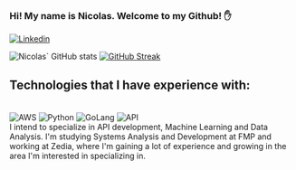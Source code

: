 ### Hi! My name is Nicolas. Welcome to my Github! ✋

[![Linkedin](https://img.shields.io/badge/LinkedIn-0077B5?style=for-the-badge&logo=linkedin&logoColor=white)](https://www.linkedin.com/in/nicolas-vieira-pires-450437270/)

![Nicolas` GitHub stats](https://github-readme-stats.vercel.app/api?username=NicolasPires777&show_icons=true&theme=github_dark)
[![GitHub Streak](https://github-readme-streak-stats.herokuapp.com?user=NicolasPires777&theme=tokyonight-duo&exclude_days=Sun)](https://git.io/streak-stats)

## Technologies that I have experience with:

<div style="display: inline-block"><br/>
    <img align= "center" alt="AWS" src="https://img.shields.io/badge/AWS-232F3E?style=for-the-badge&logo=amazon-aws&logoColor=white">
    <img align= "center" alt="Python" src="https://img.shields.io/badge/Python-14354C?style=for-the-badge&logo=python&logoColor=white">
    <img align= "center" alt="GoLang" src="https://img.shields.io/badge/Go-00ADD8?style=for-the-badge&logo=go&logoColor=white">
    <img align= "center" alt="API" src="https://img.shields.io/badge/API-FF6F00?style=for-the-badge&logo=api&logoColor=white">
</div><br/>
I intend to specialize in API development, Machine Learning and Data Analysis.  
I'm studying Systems Analysis and Development at FMP and working at Zedia, where I'm gaining a lot of experience and growing in the area I'm interested in specializing in.
